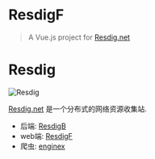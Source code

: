 # ResdigF

> A Vue.js project for [Resdig.net](https://resdig.net) 

# Resdig

![Resdig](https://resdig.net/static/img/logo.s.ac3af5a.svg)

[Resdig.net](https://resdig.net) 是一个分布式的网络资源收集站.

 - 后端: [ResdigB](https://github.com/iridesc/ResdigB)
 - web端: [ResdigF](https://github.com/iridesc/ResdigF)
 - 爬虫: [enginex](https://github.com/iridesc/enginex)
